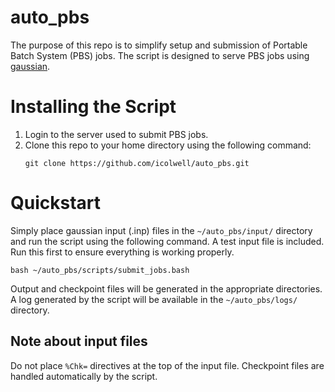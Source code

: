 # auto_pbs

The purpose of this repo is to simplify setup and submission of Portable Batch
System (PBS) jobs. The script is designed to serve PBS jobs using [gaussian](http://gaussian.com/running/).

# Installing the Script

1. Login to the server used to submit PBS jobs.
2. Clone this repo to your home directory using the following command:
    ```
    git clone https://github.com/icolwell/auto_pbs.git
    ```

# Quickstart

Simply place gaussian input (.inp) files in the `~/auto_pbs/input/` directory
and run the script using the following command. A test input file is included.
Run this first to ensure everything is working properly.
```
bash ~/auto_pbs/scripts/submit_jobs.bash
```
Output and checkpoint files will be generated in the appropriate directories.
A log generated by the script will be available in the `~/auto_pbs/logs/` directory.

## Note about input files

Do not place `%Chk=` directives at the top of the input file. Checkpoint files
are handled automatically by the script.
